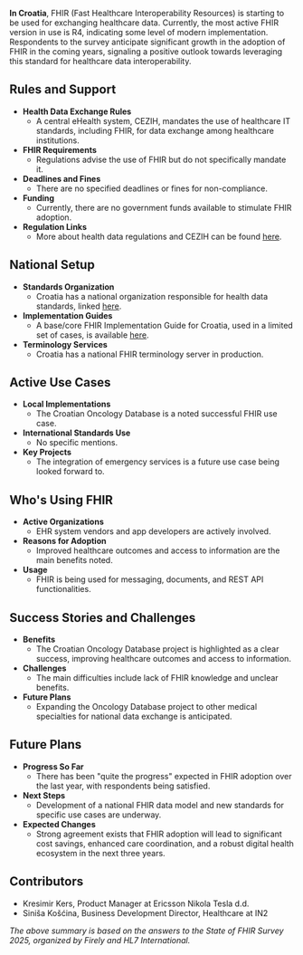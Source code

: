 **In Croatia**, FHIR (Fast Healthcare Interoperability Resources) is starting to be used for exchanging healthcare data. Currently, the most active FHIR version in use is R4, indicating some level of modern implementation. Respondents to the survey anticipate significant growth in the adoption of FHIR in the coming years, signaling a positive outlook towards leveraging this standard for healthcare data interoperability.

## Rules and Support

- **Health Data Exchange Rules**
  - A central eHealth system, CEZIH, mandates the use of healthcare IT standards, including FHIR, for data exchange among healthcare institutions.
- **FHIR Requirements**
  - Regulations advise the use of FHIR but do not specifically mandate it.
- **Deadlines and Fines**
  - There are no specified deadlines or fines for non-compliance.
- **Funding**
  - Currently, there are no government funds available to stimulate FHIR adoption.
- **Regulation Links**
  - More about health data regulations and CEZIH can be found [here](https://narodne-novine.nn.hr/clanci/sluzbeni/2019_02_14_269.html).

## National Setup

- **Standards Organization**
  - Croatia has a national organization responsible for health data standards, linked [here](http://www.hl7.hr).
- **Implementation Guides**
  - A base/core FHIR Implementation Guide for Croatia, used in a limited set of cases, is available [here](https://simplifier.net/guide/cezih-osnova/Po%C4%8Detna).
- **Terminology Services**
  - Croatia has a national FHIR terminology server in production.

## Active Use Cases

- **Local Implementations**
  - The Croatian Oncology Database is a noted successful FHIR use case.
- **International Standards Use**
  - No specific mentions.
- **Key Projects**
  - The integration of emergency services is a future use case being looked forward to.

## Who's Using FHIR

- **Active Organizations**
  - EHR system vendors and app developers are actively involved.
- **Reasons for Adoption**
  - Improved healthcare outcomes and access to information are the main benefits noted.
- **Usage**
  - FHIR is being used for messaging, documents, and REST API functionalities.

## Success Stories and Challenges

- **Benefits**
  - The Croatian Oncology Database project is highlighted as a clear success, improving healthcare outcomes and access to information.
- **Challenges**
  - The main difficulties include lack of FHIR knowledge and unclear benefits.
- **Future Plans**
  - Expanding the Oncology Database project to other medical specialties for national data exchange is anticipated.

## Future Plans

- **Progress So Far**
  - There has been "quite the progress" expected in FHIR adoption over the last year, with respondents being satisfied.
- **Next Steps**
  - Development of a national FHIR data model and new standards for specific use cases are underway.
- **Expected Changes**
  - Strong agreement exists that FHIR adoption will lead to significant cost savings, enhanced care coordination, and a robust digital health ecosystem in the next three years.

## Contributors

- Kresimir Kers, Product Manager at Ericsson Nikola Tesla d.d.
- Siniša Košćina, Business Development Director, Healthcare at IN2

*The above summary is based on the answers to the State of FHIR Survey 2025, organized by Firely and HL7 International.*